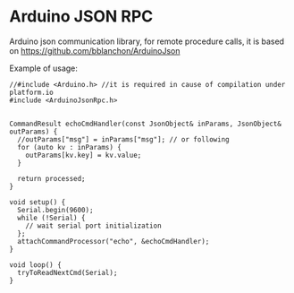 # Arduino JSON RPC
Arduino json communication library, for remote procedure calls, it is based on https://github.com/bblanchon/ArduinoJson

Example of usage:

```
//#include <Arduino.h> //it is required in cause of compilation under platform.io
#include <ArduinoJsonRpc.h>


CommandResult echoCmdHandler(const JsonObject& inParams, JsonObject& outParams) {
  //outParams["msg"] = inParams["msg"]; // or following 
  for (auto kv : inParams) {
    outParams[kv.key] = kv.value;
  }

  return processed;
}

void setup() {
  Serial.begin(9600);
  while (!Serial) {
    // wait serial port initialization
  };
  attachCommandProcessor("echo", &echoCmdHandler);
}

void loop() {
  tryToReadNextCmd(Serial);
}


```
